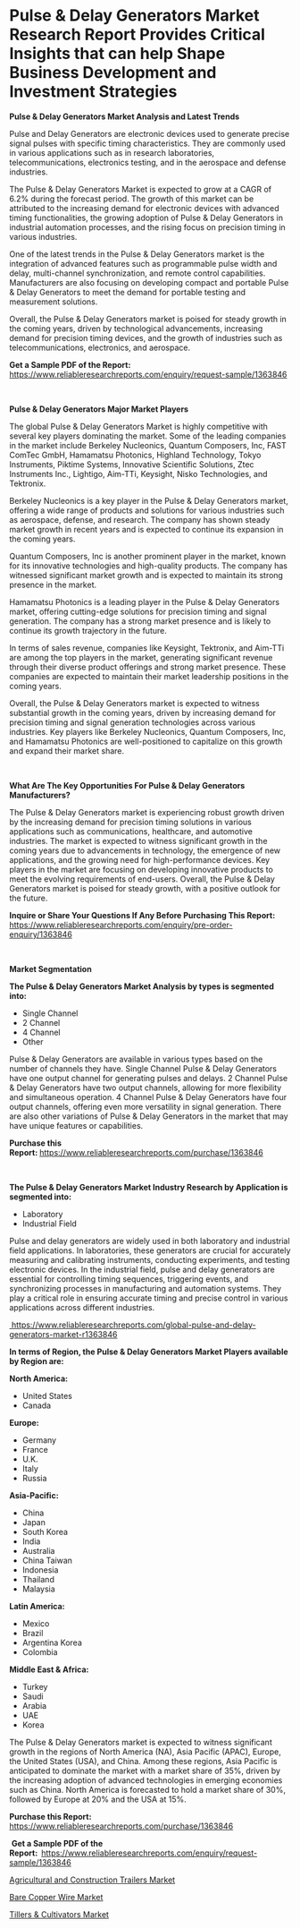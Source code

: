 <p><h1>Pulse & Delay Generators Market Research Report Provides Critical Insights that can help Shape Business Development and Investment Strategies</h1></p><p><strong>Pulse & Delay Generators Market Analysis and Latest Trends</strong></p>
<p><p>Pulse and Delay Generators are electronic devices used to generate precise signal pulses with specific timing characteristics. They are commonly used in various applications such as in research laboratories, telecommunications, electronics testing, and in the aerospace and defense industries.</p><p>The Pulse & Delay Generators Market is expected to grow at a CAGR of 6.2% during the forecast period. The growth of this market can be attributed to the increasing demand for electronic devices with advanced timing functionalities, the growing adoption of Pulse & Delay Generators in industrial automation processes, and the rising focus on precision timing in various industries.</p><p>One of the latest trends in the Pulse & Delay Generators market is the integration of advanced features such as programmable pulse width and delay, multi-channel synchronization, and remote control capabilities. Manufacturers are also focusing on developing compact and portable Pulse & Delay Generators to meet the demand for portable testing and measurement solutions.</p><p>Overall, the Pulse & Delay Generators market is poised for steady growth in the coming years, driven by technological advancements, increasing demand for precision timing devices, and the growth of industries such as telecommunications, electronics, and aerospace.</p></p>
<p><strong>Get a Sample PDF of the Report:&nbsp;</strong> <a href="https://www.reliableresearchreports.com/enquiry/request-sample/1363846">https://www.reliableresearchreports.com/enquiry/request-sample/1363846</a></p>
<p>&nbsp;</p>
<p><strong>Pulse & Delay Generators Major Market Players</strong></p>
<p><p>The global Pulse & Delay Generators Market is highly competitive with several key players dominating the market. Some of the leading companies in the market include Berkeley Nucleonics, Quantum Composers, Inc, FAST ComTec GmbH, Hamamatsu Photonics, Highland Technology, Tokyo Instruments, Piktime Systems, Innovative Scientific Solutions, Ztec Instruments Inc., Lightigo, Aim-TTi, Keysight, Nisko Technologies, and Tektronix.</p><p>Berkeley Nucleonics is a key player in the Pulse & Delay Generators market, offering a wide range of products and solutions for various industries such as aerospace, defense, and research. The company has shown steady market growth in recent years and is expected to continue its expansion in the coming years.</p><p>Quantum Composers, Inc is another prominent player in the market, known for its innovative technologies and high-quality products. The company has witnessed significant market growth and is expected to maintain its strong presence in the market.</p><p>Hamamatsu Photonics is a leading player in the Pulse & Delay Generators market, offering cutting-edge solutions for precision timing and signal generation. The company has a strong market presence and is likely to continue its growth trajectory in the future.</p><p>In terms of sales revenue, companies like Keysight, Tektronix, and Aim-TTi are among the top players in the market, generating significant revenue through their diverse product offerings and strong market presence. These companies are expected to maintain their market leadership positions in the coming years.</p><p>Overall, the Pulse & Delay Generators market is expected to witness substantial growth in the coming years, driven by increasing demand for precision timing and signal generation technologies across various industries. Key players like Berkeley Nucleonics, Quantum Composers, Inc, and Hamamatsu Photonics are well-positioned to capitalize on this growth and expand their market share.</p></p>
<p>&nbsp;</p>
<p><strong>What Are The Key Opportunities For Pulse & Delay Generators Manufacturers?</strong></p>
<p><p>The Pulse & Delay Generators market is experiencing robust growth driven by the increasing demand for precision timing solutions in various applications such as communications, healthcare, and automotive industries. The market is expected to witness significant growth in the coming years due to advancements in technology, the emergence of new applications, and the growing need for high-performance devices. Key players in the market are focusing on developing innovative products to meet the evolving requirements of end-users. Overall, the Pulse & Delay Generators market is poised for steady growth, with a positive outlook for the future.</p></p>
<p><strong>Inquire or Share Your Questions If Any Before Purchasing This Report:</strong> <a href="https://www.reliableresearchreports.com/enquiry/pre-order-enquiry/1363846">https://www.reliableresearchreports.com/enquiry/pre-order-enquiry/1363846</a></p>
<p>&nbsp;</p>
<p><strong>Market Segmentation</strong></p>
<p><strong>The Pulse & Delay Generators Market Analysis by types is segmented into:</strong></p>
<p><ul><li>Single Channel</li><li>2 Channel</li><li>4 Channel</li><li>Other</li></ul></p>
<p><p>Pulse & Delay Generators are available in various types based on the number of channels they have. Single Channel Pulse & Delay Generators have one output channel for generating pulses and delays. 2 Channel Pulse & Delay Generators have two output channels, allowing for more flexibility and simultaneous operation. 4 Channel Pulse & Delay Generators have four output channels, offering even more versatility in signal generation. There are also other variations of Pulse & Delay Generators in the market that may have unique features or capabilities.</p></p>
<p><strong>Purchase this Report:&nbsp;</strong><a href="https://www.reliableresearchreports.com/purchase/1363846">https://www.reliableresearchreports.com/purchase/1363846</a></p>
<p>&nbsp;</p>
<p><strong>The Pulse & Delay Generators Market Industry Research by Application is segmented into:</strong></p>
<p><ul><li>Laboratory</li><li>Industrial Field</li></ul></p>
<p><p>Pulse and delay generators are widely used in both laboratory and industrial field applications. In laboratories, these generators are crucial for accurately measuring and calibrating instruments, conducting experiments, and testing electronic devices. In the industrial field, pulse and delay generators are essential for controlling timing sequences, triggering events, and synchronizing processes in manufacturing and automation systems. They play a critical role in ensuring accurate timing and precise control in various applications across different industries.</p></p>
<p><a href="https://www.reliableresearchreports.com/global-pulse-and-delay-generators-market-r1363846">&nbsp;https://www.reliableresearchreports.com/global-pulse-and-delay-generators-market-r1363846</a></p>
<p><strong>In terms of Region, the Pulse & Delay Generators Market Players available by Region are:</strong></p>
<p>
    <p> <strong> North America: </strong>
        <ul>
            <li>United States</li>
            <li>Canada</li>
        </ul>
        </p> 
    <p> <strong> Europe: </strong>
        <ul>
            <li>Germany</li>
            <li>France</li>
            <li>U.K.</li>
            <li>Italy</li>
            <li>Russia</li>
        </ul>
        </p> 
    <p> <strong> Asia-Pacific: </strong>
        <ul>
            <li>China</li>
            <li>Japan</li>
            <li>South Korea</li>
            <li>India</li>
            <li>Australia</li>
            <li>China Taiwan</li>
            <li>Indonesia</li>
            <li>Thailand</li>
            <li>Malaysia</li>
        </ul>
        </p> 
    <p> <strong> Latin America: </strong>
        <ul>
            <li>Mexico</li>
            <li>Brazil</li>
            <li>Argentina Korea</li>
            <li>Colombia</li>
        </ul>
        </p> 
    <p> <strong> Middle East & Africa: </strong>
        <ul>
            <li>Turkey</li>
            <li>Saudi</li>
            <li>Arabia</li>
            <li>UAE</li>
            <li>Korea</li>
        </ul>
    </p>
    </p>
<p><p>The Pulse & Delay Generators market is expected to witness significant growth in the regions of North America (NA), Asia Pacific (APAC), Europe, the United States (USA), and China. Among these regions, Asia Pacific is anticipated to dominate the market with a market share of 35%, driven by the increasing adoption of advanced technologies in emerging economies such as China. North America is forecasted to hold a market share of 30%, followed by Europe at 20% and the USA at 15%.</p></p>
<p><strong>Purchase this Report: </strong><a href="https://www.reliableresearchreports.com/purchase/1363846">https://www.reliableresearchreports.com/purchase/1363846</a></p>
<p>&nbsp;<strong>Get a Sample PDF of the Report:&nbsp;&nbsp;</strong><a href="https://www.reliableresearchreports.com/enquiry/request-sample/1363846">https://www.reliableresearchreports.com/enquiry/request-sample/1363846</a></p>
<p><strong></strong></p>
<p><p><a href="https://github.com/CliffMedina6/Market-Research-Report-List-4/blob/main/agricultural-and-construction-trailers-market.md">Agricultural and Construction Trailers Market</a></p><p><a href="https://boundless-drawbridge-702.notion.site/Bare-Copper-Wire-Market-Analysis-and-Sze-Forecasted-for-period-from-2024-to-2031-d79242942add475595905cf0a119428b">Bare Copper Wire Market</a></p><p><a href="https://view.publitas.com/reportprime-1/tillers-cultivators-market-analysis-its-cagr-market-segmentation-and-global-industry-overview/">Tillers & Cultivators Market</a></p></p>